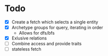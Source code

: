 # Todo

- [x] Create a fetch which selects a single entity
- [x] Archetype groups for query, iterating in order
  - Allows for dfs/bfs
- [x] Exlusive relations
- [ ] Combine access and provide traits
- [ ] stateless fetch
